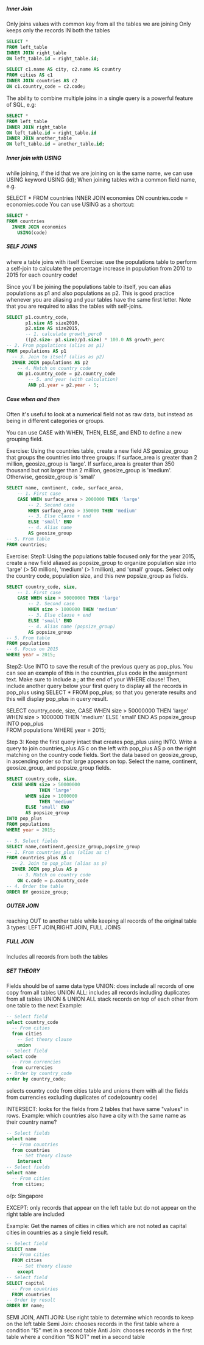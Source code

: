 ##### Inner Join
Only joins values with common key from all the tables we are joining
Only keeps only the records IN both the tables

```sql
SELECT *
FROM left_table
INNER JOIN right_table
ON left_table.id = right_table.id;
```
```sql
SELECT c1.name AS city, c2.name AS country
FROM cities AS c1
INNER JOIN countries AS c2
ON c1.country_code = c2.code;
```
The ability to combine multiple joins in a single query is a powerful feature of SQL, e.g:
```sql
SELECT *
FROM left_table
INNER JOIN right_table
ON left_table.id = right_table.id
INNER JOIN another_table
ON left_table.id = another_table.id;
```

##### Inner join with USING
while joining, if the id that we are joining on is the same name, we can use USING keyword
USING (id);
When joining tables with a common field name, e.g.

SELECT *
FROM countries
  INNER JOIN economies
    ON countries.code = economies.code
You can use USING as a shortcut:
```sql
SELECT *
FROM countries
  INNER JOIN economies
    USING(code)
```
##### SELF JOINS
where a table joins with itself
Exercise:  use the populations table to perform a self-join to calculate the percentage increase in population from 2010 to 2015 for each country code!

Since you'll be joining the populations table to itself, you can alias populations as p1 and also populations as p2. This is good practice whenever you are aliasing and your tables have the same first letter.
Note that you are required to alias the tables with self-joins.
```sql
SELECT p1.country_code,
       p1.size AS size2010, 
       p2.size AS size2015,
       -- 1. calculate growth_perc0
       ((p2.size- p1.size)/p1.size) * 100.0 AS growth_perc
-- 2. From populations (alias as p1)
FROM populations AS p1
  -- 3. Join to itself (alias as p2)
  INNER JOIN populations AS p2
    -- 4. Match on country code
    ON p1.country_code = p2.country_code
        -- 5. and year (with calculation)
        AND p1.year = p2.year - 5;
```
##### Case when and then
Often it's useful to look at a numerical field not as raw data, but instead as being in different categories or groups.

You can use CASE with WHEN, THEN, ELSE, and END to define a new grouping field.

Exercise: Using the countries table, create a new field AS geosize_group that groups the countries into three groups:
If surface_area is greater than 2 million, geosize_group is 'large'.
If surface_area is greater than 350 thousand but not larger than 2 million, geosize_group is 'medium'.
Otherwise, geosize_group is 'small'
```sql
SELECT name, continent, code, surface_area,
    -- 1. First case
    CASE WHEN surface_area > 2000000 THEN 'large'
        -- 2. Second case
        WHEN surface_area > 350000 THEN 'medium'
        -- 3. Else clause + end
        ELSE 'small' END
        -- 4. Alias name
        AS geosize_group
-- 5. From table
FROM countries;
```
Exercise:
Step1:
Using the populations table focused only for the year 2015, create a new field aliased as popsize_group to organize population size into
'large' (> 50 million),
'medium' (> 1 million), and
'small' groups.
Select only the country code, population size, and this new popsize_group as fields.
```sql
SELECT country_code, size,
    -- 1. First case
    CASE WHEN size > 50000000 THEN 'large'
        -- 2. Second case
        WHEN size > 1000000 THEN 'medium'
        -- 3. Else clause + end
        ELSE 'small' END
        -- 4. Alias name (popsize_group)
        AS popsize_group
-- 5. From table
FROM populations
-- 6. Focus on 2015
WHERE year = 2015;
```
Step2:
Use INTO to save the result of the previous query as pop_plus. 
You can see an example of this in the countries_plus code in the assignment text. 
Make sure to include a ; at the end of your WHERE clause!
Then, include another query below your first query to display all the records in pop_plus using SELECT * FROM pop_plus; 
so that you generate results and this will display pop_plus in query result.

SELECT country_code, size,
  CASE WHEN size > 50000000
            THEN 'large'
       WHEN size > 1000000
            THEN 'medium'
       ELSE 'small' END
       AS popsize_group
INTO pop_plus       
FROM populations
WHERE year = 2015;

Step 3:
Keep the first query intact that creates pop_plus using INTO.
Write a query to join countries_plus AS c on the left with pop_plus AS p on the right matching on the country code fields.
Sort the data based on geosize_group, in ascending order so that large appears on top.
Select the name, continent, geosize_group, and popsize_group fields.
```sql
SELECT country_code, size,
  CASE WHEN size > 50000000
            THEN 'large'
       WHEN size > 1000000
            THEN 'medium'
       ELSE 'small' END
       AS popsize_group
INTO pop_plus       
FROM populations
WHERE year = 2015;

-- 5. Select fields
SELECT name,continent,geosize_group,popsize_group 
-- 1. From countries_plus (alias as c)
FROM countries_plus AS c
  -- 2. Join to pop_plus (alias as p)
  INNER JOIN pop_plus AS p
    -- 3. Match on country code
    ON c.code = p.country_code
-- 4. Order the table    
ORDER BY geosize_group;
```

#####  OUTER JOIN
reaching OUT to another table while keeping all records of the original table
3 types: LEFT JOIN,RIGHT JOIN, FULL JOINS


##### FULL JOIN
Includes all records from both the tables

##### SET THEORY
Fields should be of same data type
UNION: does include all records of one copy from all tables
UNION ALL: includes all records including duplicates from all tables
UNION & UNION ALL stack records on top of each other from one table to the next
Example:
```sql
-- Select field
select country_code
  -- From cities
  from cities
	-- Set theory clause
	union 
-- Select field
select code
  -- From currencies
  from currencies
-- Order by country_code
order by country_code;
```
selects country code from cities table and unions them with all the fields from currencies excluding duplicates of code(country code)

INTERSECT: looks for the fields from 2 tables that have same "values" in rows.
Example: which countries also have a city with the same name as their country name?
```sql
-- Select fields
select name
  -- From countries
  from countries
	-- Set theory clause
	intersect
-- Select fields
select name
  -- From cities
  from cities;
  ```
 o/p: Singapore
 
EXCEPT:
only records that appear on the left table but do not appear on the right table are included

Example: Get the names of cities in cities which are not noted as capital cities in countries as a single field result.
```sql
-- Select field
SELECT name
  -- From cities
  FROM cities
	-- Set theory clause
	except
-- Select field
SELECT capital
  -- From countries
  FROM countries
-- Order by result
ORDER BY name;
```

SEMI JOIN, ANTI JOIN:
Use right table to determine which records to keep on the left table
Semi Join: chooses records in the first table where a condition "IS" met in a second table
Anti Join: chooses records in the first table where a condition "IS NOT" met in a second table

